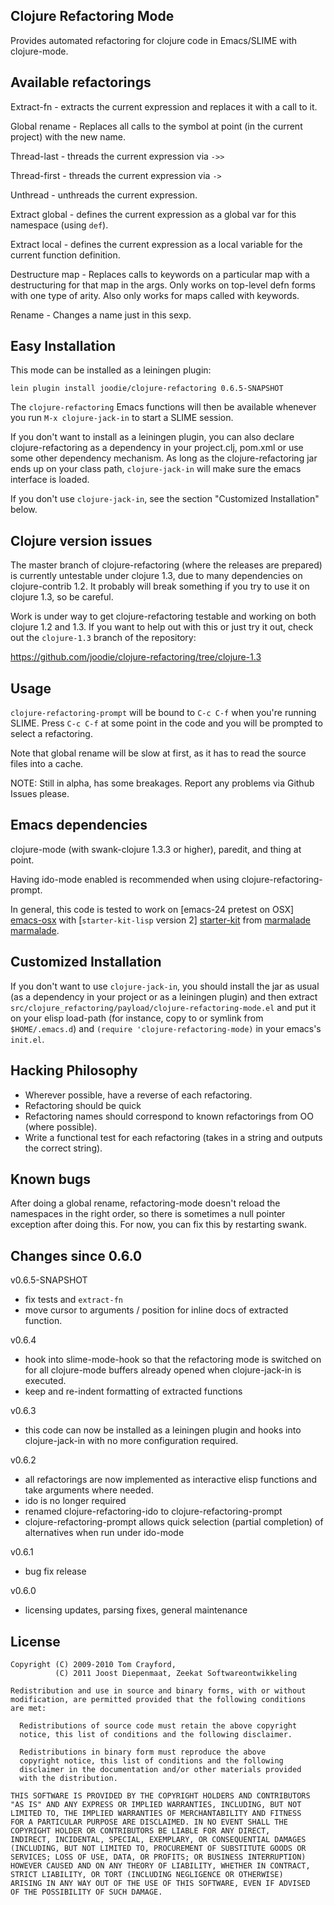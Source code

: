 Clojure Refactoring Mode
------------------------

Provides automated refactoring for clojure code in Emacs/SLIME with
clojure-mode.

Available refactorings
----------------------

Extract-fn - extracts the current expression and replaces it with a
call to it.

Global rename - Replaces all calls to the symbol at point (in the
current project) with the new name.

Thread-last - threads the current expression via `->>`

Thread-first - threads the current expression via `->`

Unthread - unthreads the current expression.

Extract global - defines the current expression as a global var for
this namespace (using `def`).

Extract local - defines the current expression as a local variable for
the current function definition.

Destructure map - Replaces calls to keywords on a particular map with
a destructuring for that map in the args. Only works on top-level defn
forms with one type of arity. Also only works for maps called with
keywords.

Rename - Changes a name just in this sexp.

Easy Installation
---

This mode can be installed as a leiningen plugin:

    lein plugin install joodie/clojure-refactoring 0.6.5-SNAPSHOT

The `clojure-refactoring` Emacs functions will then be available
whenever you run `M-x clojure-jack-in` to start a SLIME session.

If you don't want to install as a leiningen plugin, you can also
declare clojure-refactoring as a dependency in your project.clj,
pom.xml or use some other dependency mechanism. As long as the
clojure-refactoring jar ends up on your class path, `clojure-jack-in`
will make sure the emacs interface is loaded.

If you don't use `clojure-jack-in`, see the section "Customized
Installation" below.

Clojure version issues 
--- 

The master branch of clojure-refactoring (where the releases are
prepared) is currently untestable under clojure 1.3, due to many
dependencies on clojure-contrib 1.2. It probably will break something
if you try to use it on clojure 1.3, so be careful.

Work is under way to get clojure-refactoring testable and working on
both clojure 1.2 and 1.3. If you want to help out with this or just
try it out, check out the `clojure-1.3` branch of the repository:

https://github.com/joodie/clojure-refactoring/tree/clojure-1.3

Usage
---

`clojure-refactoring-prompt` will be bound to `C-c C-f` when you're
running SLIME. Press `C-c C-f` at some point in the code and you will
be prompted to select a refactoring.

Note that global rename will be slow at first, as it has to read the
source files into a cache.

NOTE: Still in alpha, has some breakages. Report any problems via
Github Issues please.

Emacs dependencies
---

clojure-mode (with swank-clojure 1.3.3 or higher), paredit, and thing
at point.

Having ido-mode enabled is recommended when using 
clojure-refactoring-prompt.

In general, this code is tested to work on 
[emacs-24 pretest on OSX] [emacs-osx] with 
[`starter-kit-lisp` version 2] [starter-kit] from [marmalade] [marmalade].

[emacs-osx]: http://emacsformacosx.com/builds
[starter-kit]: https://github.com/technomancy/emacs-starter-kit
[marmalade]: http://marmalade-repo.org/

Customized Installation
---

If you don't want to use `clojure-jack-in`, you should install the jar
as usual (as a dependency in your project or as a leiningen plugin)
and then extract
`src/clojure_refactoring/payload/clojure-refactoring-mode.el` and put
it on your elisp load-path (for instance, copy to or symlink from
`$HOME/.emacs.d`) and `(require 'clojure-refactoring-mode)` in your
emacs's `init.el`.

Hacking Philosophy
--------------------

 * Wherever possible, have a reverse of each refactoring.
 * Refactoring should be quick
 * Refactoring names should correspond to known refactorings from OO
   (where possible).
 * Write a functional test for each refactoring (takes in a string and
   outputs the correct string).

Known bugs
---
After doing a global rename, refactoring-mode doesn't reload the
namespaces in the right order, so there is sometimes a null pointer
exception after doing this. For now, you can fix this by restarting
swank.

Changes since 0.6.0
---

v0.6.5-SNAPSHOT

  * fix tests and `extract-fn`
  * move cursor to arguments / position for inline docs of
    extracted function.

v0.6.4

  * hook into slime-mode-hook so that the refactoring mode is
    switched on for all clojure-mode buffers already opened when
    clojure-jack-in is executed.
  * keep and re-indent formatting of extracted functions

v0.6.3

  * this code can now be installed as a leiningen plugin and hooks
    into clojure-jack-in with no more configuration required.

v0.6.2 

  * all refactorings are now implemented as interactive elisp 
    functions and take arguments where needed.
  * ido is no longer required
  * renamed clojure-refactoring-ido to clojure-refactoring-prompt
  * clojure-refactoring-prompt allows quick selection (partial 
    completion) of alternatives when run under ido-mode

v0.6.1 

  * bug fix release

v0.6.0

  * licensing updates, parsing fixes, general maintenance

License
---

    Copyright (C) 2009-2010 Tom Crayford,
              (C) 2011 Joost Diepenmaat, Zeekat Softwareontwikkeling

    Redistribution and use in source and binary forms, with or without
    modification, are permitted provided that the following conditions
    are met:

      Redistributions of source code must retain the above copyright
      notice, this list of conditions and the following disclaimer.

      Redistributions in binary form must reproduce the above
      copyright notice, this list of conditions and the following
      disclaimer in the documentation and/or other materials provided
      with the distribution.

    THIS SOFTWARE IS PROVIDED BY THE COPYRIGHT HOLDERS AND CONTRIBUTORS
    "AS IS" AND ANY EXPRESS OR IMPLIED WARRANTIES, INCLUDING, BUT NOT
    LIMITED TO, THE IMPLIED WARRANTIES OF MERCHANTABILITY AND FITNESS
    FOR A PARTICULAR PURPOSE ARE DISCLAIMED. IN NO EVENT SHALL THE
    COPYRIGHT HOLDER OR CONTRIBUTORS BE LIABLE FOR ANY DIRECT,
    INDIRECT, INCIDENTAL, SPECIAL, EXEMPLARY, OR CONSEQUENTIAL DAMAGES
    (INCLUDING, BUT NOT LIMITED TO, PROCUREMENT OF SUBSTITUTE GOODS OR
    SERVICES; LOSS OF USE, DATA, OR PROFITS; OR BUSINESS INTERRUPTION)
    HOWEVER CAUSED AND ON ANY THEORY OF LIABILITY, WHETHER IN CONTRACT,
    STRICT LIABILITY, OR TORT (INCLUDING NEGLIGENCE OR OTHERWISE)
    ARISING IN ANY WAY OUT OF THE USE OF THIS SOFTWARE, EVEN IF ADVISED
    OF THE POSSIBILITY OF SUCH DAMAGE.
